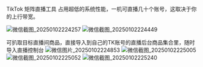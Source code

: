 TikTok 矩阵直播工具
占用超低的系统性能，一机可直播几十个账号，这取决于你的上行带宽。

![微信截图_20250102224257](https://github.com/user-attachments/assets/c2115c7b-7369-41c4-bfe5-a5789e9ce94d)
![微信截图_20250102224449](https://github.com/user-attachments/assets/dc3416d3-82eb-4ce5-b371-59d220b15e5d)

可扒取目标直播间商品，直接导入到自己的TK账号的直播后台商品集合里，随时导入直播控制台
![微信图片_20250102224853](https://github.com/user-attachments/assets/cf4906ef-6ba9-486d-b067-0c35a46bd6b4)
![微信截图_20250102225005](https://github.com/user-attachments/assets/8af0bb5e-db0d-40bd-a81e-61612c4231ff)
![微信截图_20250102225052](https://github.com/user-attachments/assets/cd7c3945-07c2-45cf-ba12-8d5f8022e310)
![微信截图_20250102225240](https://github.com/user-attachments/assets/782f3a98-c7c4-4d61-87cc-ef9955e23303)

